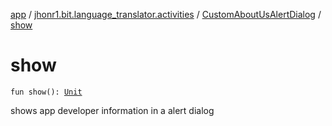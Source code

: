[app](../../index.md) / [jhonr1.bit.language_translator.activities](../index.md) / [CustomAboutUsAlertDialog](index.md) / [show](./show.md)

# show

`fun show(): `[`Unit`](https://kotlinlang.org/api/latest/jvm/stdlib/kotlin/-unit/index.html)

shows app developer information in a alert dialog

